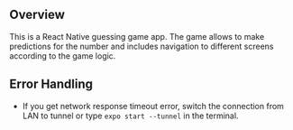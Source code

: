 ## Overview

This is a React Native guessing game app. The game allows to make predictions for the number and includes navigation to different screens according to the game logic.

## Error Handling

- If you get network response timeout error, switch the connection from LAN to tunnel or type `expo start --tunnel` in the terminal.

